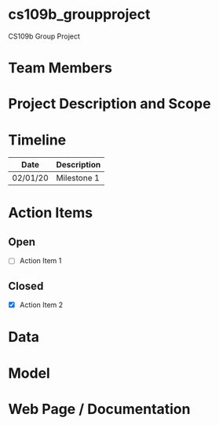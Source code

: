 # cs109b_groupproject
CS109b Group Project

# Team Members

# Project Description and Scope

# Timeline
|Date    |Description                                     |
|--------|------------------------------------------------|
|02/01/20|Milestone 1                                     |

# Action Items
## Open
- [ ] Action Item 1

## Closed
- [x] Action Item 2


# Data

# Model

# Web Page / Documentation




